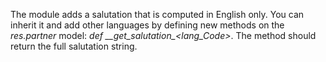 The module adds a salutation that is computed in English only. You can
inherit it and add other languages by defining new methods on the
*res.partner* model: *def \_\_get_salutation\_\<lang_Code\>*. The method
should return the full salutation string.

